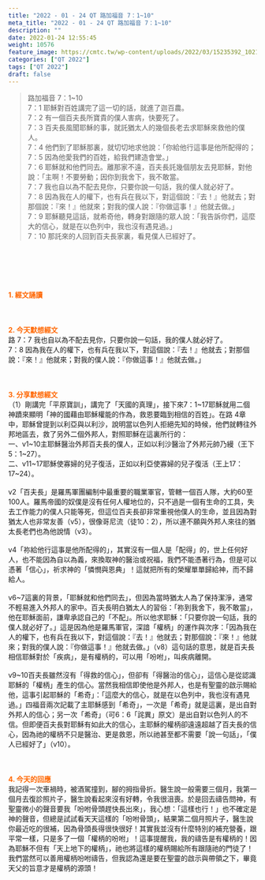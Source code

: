 ```yaml
---
title: "2022 - 01 - 24 QT 路加福音 7：1~10"
meta_title: "2022 - 01 - 24 QT 路加福音 7：1~10"
description: ""
date: 2022-01-24 12:55:45
weight: 10576
feature_image: https://cmtc.tw/wp-content/uploads/2022/03/15235392_10211799862337740_180693556567566654_o-1.webp
categories: ["QT 2022"]
tags: ["QT 2022"]
draft: false
---
```


<blockquote>路加福音 7：1~10<br />
7：1 耶穌對百姓講完了這一切的話，就進了迦百農。<br />
7：2 有一個百夫長所寶貴的僕人害病，快要死了。<br />
7：3 百夫長風聞耶穌的事，就託猶太人的幾個長老去求耶穌來救他的僕人。<br />
7：4 他們到了耶穌那裏，就切切地求他說：「你給他行這事是他所配得的；<br />
7：5 因為他愛我們的百姓，給我們建造會堂。」<br />
7：6 耶穌就和他們同去。離那家不遠，百夫長託幾個朋友去見耶穌，對他說：「主啊！不要勞動；因你到我舍下，我不敢當。<br />
7：7 我也自以為不配去見你，只要你說一句話，我的僕人就必好了。<br />
7：8 因為我在人的權下，也有兵在我以下，對這個說：『去！』他就去；對那個說：『來！』他就來；對我的僕人說：『你做這事！』他就去做。」<br />
7：9 耶穌聽見這話，就希奇他，轉身對跟隨的眾人說：「我告訴你們，這麼大的信心，就是在以色列中，我也沒有遇見過。」<br />
7：10 那託來的人回到百夫長家裏，看見僕人已經好了。</blockquote><br />
&nbsp;<br />
<br />
&nbsp;<br />
<br />
<span style="color: #ff6600;"><strong>1. </strong><strong>經文誦讀</strong></span><br />
<br />
<span style="color: #ff6600;"><strong> </strong></span><br />
<br />
<span style="color: #ff6600;"><strong>2. 今天默想</strong><strong>經文<br />
</strong></span>路 7：7 我也自以為不配去見你，只要你說一句話，我的僕人就必好了。<br />
7：8 因為我在人的權下，也有兵在我以下，對這個說：『去！』他就去；對那個說：『來！』他就來；對我的僕人說：『你做這事！』他就去做。」<br />
<br />
&nbsp;<br />
<br />
<span style="color: #ff6600;"><strong>3. 分享默想經文<br />
</strong></span>（1）剛講完「平原寶訓」，講完了「天國的真理」，接下來7：1~17耶穌就用二個神蹟來顯明「神的國藉由耶穌權能的作為，救恩要臨到相信的百姓」。在路 4章中，耶穌曾提到以利亞與以利沙，說明當以色列人拒絕先知的時候，他們就轉往外邦地區去，救了另外二個外邦人，對照耶穌在這裏所行的：<br />
一、v1~10主耶穌醫治外邦百夫長的僕人，正如以利沙醫治了外邦元帥乃縵（王下5：1~27）。<br />
二、v11~17耶穌使寡婦的兒子復活，正如以利亞使寡婦的兒子復活（王上17：17~24）。<br />
<br />
v2「百夫長」是羅馬軍團編制中最重要的職業軍官，管轄一個百人隊，大約60至100人。羅馬帝國的奴僕是沒有任何人權地位的，只不過是一個有生命的工具，失去工作能力的僕人只能等死，但這位百夫長卻非常重視他僕人的生命，並且因為對猶太人也非常友善（v5），很像哥尼流（徒10：2），所以連不願與外邦人來往的猶太長老們也為他說情（v3）。<br />
<br />
v4「祢給他行這事是他所配得的」，其實沒有一個人是「配得」的，世上任何好人，也不能因為自以為義，來換取神的醫治或祝福，我們不能憑著行為，但是可以憑著「信心」，祈求神的「憐憫與恩典」！這就把所有的榮耀單單歸給神，而不歸給人。<br />
<br />
v6~7這裏的背景，「耶穌就和他們同去」，但因為當時猶太人為了保持潔淨，通常不輕易進入外邦人的家中。百夫長明白猶太人的習俗：「祢到我舍下，我不敢當」，他在耶穌面前，謙卑承認自己的「不配」。所以他求耶穌：「只要你說一句話，我的僕人就必好了。」這是因為他是羅馬軍官，深諳「權柄」的運作與次序：「因為我在人的權下，也有兵在我以下，對這個說：『去！』他就去；對那個說：『來！』他就來；對我的僕人說：『你做這事！』他就去做。」（v8）這句話的意思，就是百夫長相信耶穌對於「疾病」，是有權柄的，可以用「吩咐」，叫疾病離開。<br />
<br />
v9~10百夫長雖然沒有「得救的信心」，但卻有「得醫治的信心」，這信心是從認識耶穌的「權柄」產生的信心。當然我相信即使他是外邦人，也是有聖靈的啟示賜給他，這事引起耶穌的「希奇」：「這麼大的信心，就是在以色列中，我也沒有遇見過。」四福音兩次記載了主耶穌感到「希奇」，一次是「希奇」就是這裏，是出自對外邦人的信心；另一次「希奇」（可6：6「詫異」原文）是出自對以色列人的不信。但即便百夫長對耶穌有如此大的信心，主耶穌的權柄卻遠遠超越了百夫長的信心，因為祂的權柄不只是醫治、更是救恩，所以祂甚至都不需要「說一句話」，「僕人已經好了」（v10）。<br />
<br />
&nbsp;<br />
<br />
<span style="color: #ff6600;"><strong>4. 今天的回應<br />
</strong></span>我記得一次車禍時，被酒駕撞到，腳的拇指骨折。醫生說一般需要三個月，我第一個月去復診照片子，醫生說看起來沒有好轉，令我很沮喪。於是回去禱告問神，有聖靈微小的聲音要我「吩咐骨頭趕快長出來」，我心想：「這樣也行！」也不確定是神的聲音，但總是試試看天天這樣的「吩咐骨頭」，結果第二個月照片子，醫生說你最近吃的很補，因為骨頭長得很快很好！其實我並沒有什麼特別的補充營養，跟平常一樣，只是多了一個「權柄的吩咐」！這事提醒我，我的禱告是有權柄的！因為耶穌不但有「天上地下的權柄」，祂也將這樣的權柄賜給所有跟隨祂的門徒了！我們當然可以善用權柄吩咐禱告，但我認為還是要在聖靈的啟示與帶領之下，畢竟天父的旨意才是權柄的源頭！<br />
<br />
&nbsp;
        